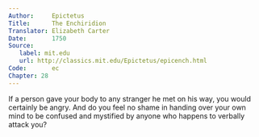 ```yaml
---
Author:     Epictetus  
Title:      The Enchiridion  
Translator: Elizabeth Carter  
Date:       1750  
Source:
   label: mit.edu
   url: http://classics.mit.edu/Epictetus/epicench.html
Code:       ec  
Chapter: 28
---
```


If a person gave your body to any stranger he met on his way, you would
certainly be angry. And do you feel no shame in handing over your own mind to
be confused and mystified by anyone who happens to verbally attack you?


